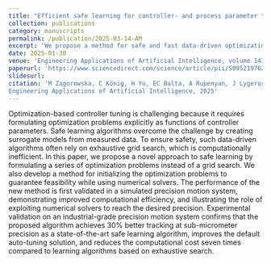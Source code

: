 ```yaml
---
title: "Efficient safe learning for controller- and process parameter tuning"
collection: publications
category: manuscripts
permalink: /publication/2025-03-14-AM
excerpt: 'We propose a method for safe and fast data-driven optimization by formulating a series of optimization problems instead of a grid search.'
date: 2025-01-30
venue: 'Engineering Applications of Artificial Intelligence, volume 143, 1 March 2025, 109894'
paperurl: 'https://www.sciencedirect.com/science/article/pii/S0952197624020530'
slidesurl: 
citation: 'M Zagorowska, C König, H Yu, EC Balta, A Rupenyan, J Lygeros
Engineering Applications of Artificial Intelligence, 2025'
---
```


Optimization-based controller tuning is challenging because it requires formulating optimization problems explicitly as functions of controller parameters. Safe learning algorithms overcome the challenge by creating surrogate models from measured data. To ensure safety, such data-driven algorithms often rely on exhaustive grid search, which is computationally inefficient. In this paper, we propose a novel approach to safe learning by formulating a series of optimization problems instead of a grid search. We also develop a method for initializing the optimization problems to guarantee feasibility while using numerical solvers. The performance of the new method is first validated in a simulated precision motion system, demonstrating improved computational efficiency, and illustrating the role of exploiting numerical solvers to reach the desired precision. Experimental validation on an industrial-grade precision motion system confirms that the proposed algorithm achieves 30% better tracking at sub-micrometer precision as a state-of-the-art safe learning algorithm, improves the default auto-tuning solution, and reduces the computational cost seven times compared to learning algorithms based on exhaustive search.